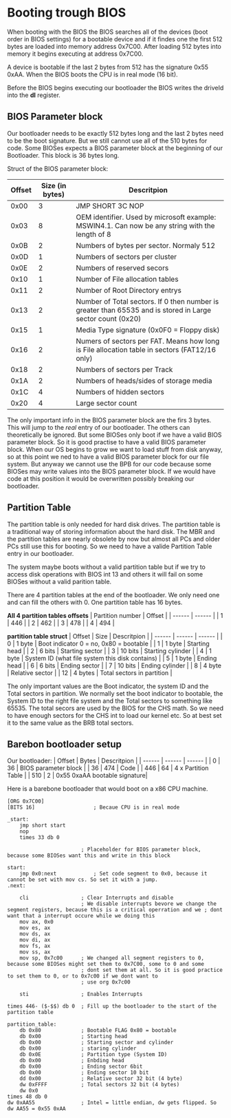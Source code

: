 # Booting trough BIOS
When booting with the BIOS the BIOS searches all of the devices (boot order in BIOS settings) for a bootable device and if it findes one the first 512 bytes are loaded into memory address 0x7C00. After loading 512 bytes into memory it begins executing at address 0x7C00.

A device is bootable if the last 2 bytes from 512 has the signature 0x55 0xAA.
When the BIOS boots the CPU is in real mode (16 bit).

Before the BIOS begins executing our bootloader the BIOS writes the driveId into the **dl** register.

## BIOS Parameter block
Our bootloader needs to be exactly 512 bytes long and the last 2 bytes need to be the boot signature. But we still cannot use all of the 510 bytes for code. 
Some BIOSes expects a BIOS parameter block at the beginning of our Bootloader. This block is 36 bytes long. 

Struct of the BIOS parameter block:

| Offset | Size (in bytes) |Descritpion |
| ------ | ------ | ------ |
| 0x00 | 3 | JMP SHORT 3C NOP |
| 0x03 | 8 | OEM identifier. Used by microsoft example: MSWIN4.1. Can now be any string with the length of 8 |
| 0x0B | 2 | Numbers of bytes per sector. Normaly 512 |
| 0x0D | 1 | Numbers of sectors per cluster |
| 0x0E | 2 | Numbers of reserved secors |
| 0x10 | 1 | Number of File allocation tables |
| 0x11 | 2 | Number of Root Directory entrys |
| 0x13 | 2 | Number of Total sectors. If 0 then number is greater than 65535 and is stored in Large sector count (0x20) |
| 0x15 | 1 | Media Type signature (0x0F0 = Floppy disk) |
| 0x16 | 2 | Numers of sectors per FAT. Means how long is File allocation table in sectors (FAT12/16 only) |
| 0x18 | 2 | Numbers of sectors per Track |
| 0x1A | 2 | Numbers of heads/sides of storage media |
| 0x1C | 4 | Numbers of hidden sectors |
| 0x20 | 4 | Large sector count |

The only important info in the BIOS parameter block are the firs 3 bytes. This will jump to the *real* entry of our bootloader. The others can theoretically be ignored. But some BIOSes only boot if we have a valid BIOS parameter block. So it is good practise to have a valid BIOS parameter block. When our OS begins to grow we want to load stuff from disk anyway, so at this point we ned to have a valid BIOS parameter block for our file system. But anyway we cannot use the BPB for our code because some BIOSes may write values into the BIOS parameter block. If we would have code at this position it would be overwritten possibly breaking our bootloader.

## Partition Table
The partition table is only needed for hard disk drives. The partition table is a traditional way of storing information about the hard disk. The MBR and the partition tables are nearly obsolete by now but almost all PCs and older PCs still use this for booting. So we need to have a valide Partition Table entry in our bootloader. 


The system maybe boots without a valid partition table but if we try to access disk operations with BIOS int 13 and others it will fail on some BIOSes without a valid parition table.


There are 4 partition tables at the end of the bootloader. We only need one and can fill the others with 0. One partition table has 16 bytes.


**All 4 partition tables offsets**
| Partition number | Offset |
| ------ | ------ | 
| 1 | 446 | 
| 2 | 462 |
| 3 | 478 |
| 4 | 494 |


**partition table struct**
| Offset | Size | Descritpion |
| ------ | ------ | ------ |
| 0 | 1 byte | Boot indicator 0 = no, 0x80 = bootable |
| 1 | 1 byte | Starting head |
| 2 | 6 bits | Starting sector | 
| 3 | 10 bits |  Starting cylinder |
| 4 | 1 byte |  System ID (what file system this disk contains) |
| 5 | 1 byte |  Ending head |
| 6 | 6 bits |  Ending sector |
| 7 | 10 bits |  Ending cylinder |
| 8 | 4 byte |  Relative sector |
| 12 | 4 bytes | Total sectors in partition | 


The only important values are the Boot indicator, the system ID and the Total sectors in partition. We normally set the boot indicator to bootable, the System ID to the right file system and the Total sectors to something like 65535. The total secors are used by the BIOS for the CHS math. So we need to have enough sectors for the CHS int to load our kernel etc. So at best set it to the same value as the BRB total sectors.

## Barebon bootloader setup
Our bootloader:
| Offset | Bytes | Descritpion |
| ------ | ------ | ------ |
| 0 | 36 | BIOS parameter block |
| 36 | 474 | Code |
| 446 | 64 | 4 x Partition Table | 
| 510 | 2 |  0x55 0xaAA bootable signature|

Here is a barebone bootloader that would boot on a x86 CPU machine.
``` assembly
[ORG 0x7C00]
[BITS 16]					; Becaue CPU is in real mode

_start:
	jmp short start
	nop
	times 33 db 0

						; Placeholder for BIOS parameter block, because some BIOSes want this and write in this block

start:
	jmp 0x0:next			; Set code segment to 0x0, because it cannot be set with mov cs. So set it with a jump.
.next:

	cli					; Clear Interrupts and disable
						; We disable interrupts bevore we change the segment registers, because this is a critical operration and we ; dont want that a interrupt occure while we doing this
	mov ax, 0x0
	mov es, ax
	mov ds, ax
	mov di, ax
	mov fs, ax
	mov ss, ax
	mov sp, 0x7c00		; We changed all segment registers to 0, because some BIOSes might set them to 0x7C00, some to 0 and some 
						; dont set them at all. So it is good practice to set them to 0, or to 0x7c00 if we dont want to
						; use org 0x7c00

	sti					; Enables Interrupts	

times 446- ($-$$) db 0 	; Fill up the bootloader to the start of the partition table

partition_table:
	db 0x80				; Bootable FLAG 0x80 = bootable
	db 0x00				; Starting head
	db 0x00				; Starting sector and cylinder
	db 0x00				; staring cylinder
	db 0x0E				; Partition type (System ID)
	db 0x00				; Enbding head
	db 0x00				; Ending sector 6bit
	db 0x00				; Ending sector 10 bit
	dd 0x00				; Relative sector 32 bit (4 byte)
	dw 0xFFFF			; Total sectors 32 bit (4 bytes)
	dw 0x0
times 48 db 0
dw 0xAA55				; Intel = little endian, dw gets flipped. So dw AA55 = 0x55 0xAA
```